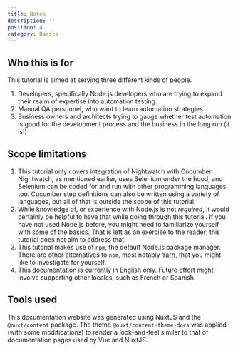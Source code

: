 ```yaml
---
title: Notes
description: ''
position: 4
category: Basics
---
```


## Who this is for

This tutorial is aimed at serving three different kinds of people.

1. Developers, specifically Node.js developers who are trying to expand their realm of expertise into automation testing.
2. Manual QA personnel, who want to learn automation strategies.
3. Business owners and architects trying to gauge whether test automation is good for the development process and the business in the long run (it is\!)

## Scope limitations

1. This tutorial only covers integration of Nightwatch with Cucumber. Nightwatch, as mentioned earlier, uses Selenium under the hood, and Selenium can be coded for and run with other programming languages too. Cucumber step definitions can also be written using a variety of languages, but all of that is outside the scope of this tutorial.
2. While knowledge of, or experience with Node.js is not _required_, it would certainly be helpful to have that while going through this tutorial. If you have not used Node.js before, you might need to familiarize yourself with some of the basics. That is left as an exercise to the reader; this tutorial does not aim to address that.
3. This tutorial makes use of `npm`, the default Node.js package manager. There are other alternatives to `npm`, most notably [Yarn](https://yarnpkg.com/), that you might like to investigate for yourself.
3. This documentation is currently in English only. Future effort might involve supporting other locales, such as French or Spanish.

## Tools used

This documentation website was generated using NuxtJS and the `@nuxt/content` package. The theme `@nuxt/content-theme-docs` was applied (with some modifications) to render a look\-and\-feel similar to that of documentation pages used by Vue and NuxtJS.